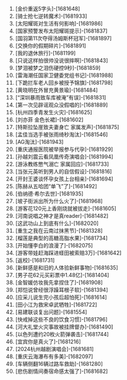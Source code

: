 
1. [金价重返5字头]-[1681648]
1. [骑士抢七逆转魔术]-[1681933]
1. [太阳耀斑对生活有何影响]-[1681986]
1. [国家预警发布太阳耀斑提示]-[1681837]
1. [国羽第11次夺得汤姆斯杯冠军]-[1681897]
1. [交换你的假期碎片]-[1681891]
1. [我的退休旅行]-[1681199]
1. [只说这样拍很帅没说很摔啊]-[1681843]
1. [梦泪被梦之泪伤硬控9秒]-[1681859]
1. [雷海潮任国家卫健委党组书记]-[1681988]
1. [下跪拦车老人回乡被授予锦旗]-[1681798]
1. [黄晓明在外冒充黄景瑜]-[1681484]
1. [“深圳暴雨致车库被淹”有误]-[1681831]
1. [第一次见辟谣观众没假唱的]-[1681889]
1. [杭州四季青发生火灾]-[1681625]
1. [刘亦菲 金色长裙]-[1681602]
1. [特斯拉坠崖致夫妻身亡 家属发声]-[1681875]
1. [孟佳当选手被张雨绮秒淘汰]-[1681546]
1. [AG淘汰]-[1681943]
1. [重庆通报医院被举报参与代孕]-[1681929]
1. [孙越刘震云看凤凰传奇演唱会]-[1681994]
1. [游泳教练憋气溺亡 家属回应]-[1681733]
1. [当张元英听到男人的自信假设]-[1681816]
1. [开封王婆谈怀孕女孩上台相亲]-[1681694]
1. [陈赫从五哈团“单飞”了]-[1681492]
1. [伯纳德·希尔去世]-[1681935]
1. [坡子街派出所为什么火了]-[1681968]
1. [游客花120元上香刚烧就被拔走]-[1681605]
1. [河南说唱之神才是真reader]-[1681482]
1. [这武功山上到底有什么]-[1682020]
1. [重生之我在云南过抹黑节]-[1681328]
1. [榴莲是典型的高糖高脂水果]-[1681734]
1. [开始懂李白的浪漫了]-[1682075]
1. [游客带娃赶海踩进蛏田被索赔3万]-[1681642]
1. [返校]-[1681731]
1. [新鲜感是和旧的人体验新鲜事物]-[1681635]
1. [男子花62元买彩票中1.48亿]-[1681404]
1. [金智媛仿妆我先拿捏住了]-[1681908]
1. [郑恺说曾经很浮躁耳根子软]-[1681394]
1. [应采儿说生完小孩后超怕死]-[1681614]
1. [田小江为救宋卓武牺牲]-[1681722]
1. [易建联谈复出问题]-[1681554]
1. [快戒掉这些不良的饮食习惯]-[1681796]
1. [河大礼堂火灾事故被挂牌督办]-[1681490]
1. [以色列遭约20枚火箭弹袭击]-[1681744]
1. [宜宾你是真火了]-[1681216]
1. [2024杭州越剧演唱会]-[1681681]
1. [重庆云海瀑布有多美]-[1682097]
1. [车辆侧翻16辆过路车救助]-[1681280]
1. [悲伤剧情间奏宿命感太强了]-[1681682]